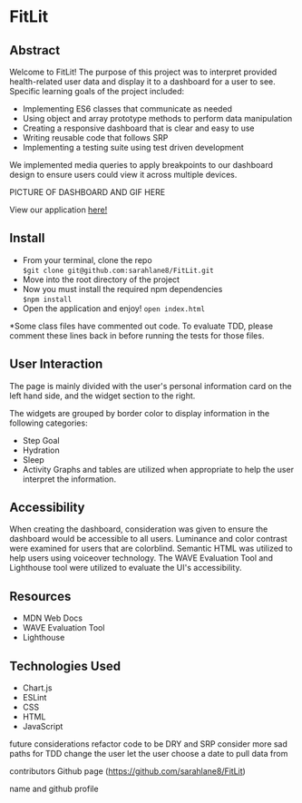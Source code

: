 # FitLit

## Abstract
Welcome to FitLit! The purpose of this project was to interpret provided health-related user data and display it to a dashboard for a user to see. Specific learning goals of the project included:  
  * Implementing ES6 classes that communicate as needed
  * Using object and array prototype methods to perform data manipulation
  * Creating a responsive dashboard that is clear and easy to use
  * Writing reusable code that follows SRP
  * Implementing a testing suite using test driven development  

We implemented media queries to apply breakpoints to our dashboard design to ensure users could view it across multiple devices.

PICTURE OF DASHBOARD AND GIF HERE

View our application [here!](https://sarahlane8.github.io/FitLit/)

## Install
  * From your terminal, clone the repo  
`$git clone git@github.com:sarahlane8/FitLit.git`  
  * Move into the root directory of the project  
  * Now you must install the required npm dependencies  
  `$npm install`
  * Open the application and enjoy!
  `open index.html`  

*Some class files have commented out code.  To evaluate TDD, please comment these lines back in before running the tests for those files.

## User Interaction
The page is mainly divided with the user's personal information card on the left hand side, and the widget section to the right.   

The widgets are grouped by border color to display information in the following categories:
  * Step Goal  
  * Hydration
  * Sleep
  * Activity
Graphs and tables are utilized when appropriate to help the user interpret the information.


## Accessibility
When creating the dashboard, consideration was given to ensure the dashboard would be accessible to all users.  Luminance and color contrast were examined for users that are colorblind.  Semantic HTML was utilized to help users using voiceover technology.  The WAVE Evaluation Tool and Lighthouse tool were utilized to evaluate the UI's accessibility.

## Resources
  * MDN Web Docs
  * WAVE Evaluation Tool
  * Lighthouse

## Technologies Used
  * Chart.js
  * ESLint
  * CSS
  * HTML
  * JavaScript


future considerations
refactor code to be DRY and SRP
consider more sad paths for TDD
change the user
let the user choose a date to pull data from



contributors
Github page (https://github.com/sarahlane8/FitLit)  

name and github profile

